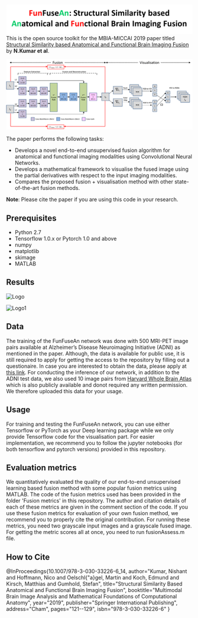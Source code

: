 ![GitHub Logo](/docs/logo.png)
This is the open source toolkit for the MBIA-MICCAI 2019 paper titled [Structural Similarity based Anatomical and Functional Brain Imaging Fusion](https://link.springer.com/chapter/10.1007/978-3-030-33226-6_14) by **N.Kumar et al**. 

![GitHub Logo](/docs/architecture.png)

The paper performs the following tasks:
* Develops a novel end-to-end unsupervised fusion algorithm for anatomical and functional imaging modalities using Convolutional Neural Networks.
* Develops a mathematical framework to visualise the fused image using the partial derivatives with respect to the input imaging modalities.
* Compares the proposed fusion + visualisation method with other state-of-the-art fusion methods.

**Note**: Please cite the paper if you are using this code in your research.


## Prerequisites
* Python 2.7
* Tensorflow 1.0.x or Pytorch 1.0 and above
* numpy
* matplotlib
* skimage
* MATLAB

## Results
![Logo](https://github.com/nish03/FunFuseAn/blob/master/docs/Visual%20results.png)

![Logo1](https://github.com/nish03/FunFuseAn/blob/master/docs/Loss%20curves.png)

## Data
The training of the FunFuseAn network was done with 500 MRI-PET image pairs available at Alzheimer’s Disease Neuroimaging Initiative (ADNI) as mentioned in the paper. Although, the data is available for public use, it is still required to apply for getting the access to the repository by filling out a questionaire. In case you are interested to obtain the data, please apply at [this link](http://adni.loni.usc.edu/data-samples/access-data/). For conducting the inference of our network, in addition to the ADNI test data, we also used 10 image pairs from [Harvard Whole Brain Atlas](http://www.med.harvard.edu/AANLIB/) which is also publicly available and donot required any written permission. We therefore uploaded this data for your usage.

## Usage
For training and testing the FunFuseAn network, you can use either Tensorflow or PyTorch as your Deep learning package while we only provide Tensorflow code for the visualisation part. For easier implementation, we recommend you to follow the jupyter notebooks (for both tensorflow and pytorch versions) provided in this repository.

## Evaluation metrics
We quantitatively evaluated the quality of our end-to-end unsupervised learning based fusion method with some popular fusion metrics using MATLAB. The code of the fusion metrics used has been provided in the folder 'Fusion metrics' in this repository. The author and citation details of each of these metrics are given in the comment section of the code. If you use these fusion metrics for evaluation of your own fusion method, we recommend you to properly cite the original contribution. For running these metrics, you need two grayscale input images and a grayscale fused image. For getting the metric scores all at once, you need to run fusionAssess.m file.


## How to Cite
@InProceedings{10.1007/978-3-030-33226-6_14,
author="Kumar, Nishant
and Hoffmann, Nico
and Oelschl{\"a}gel, Martin
and Koch, Edmund
and Kirsch, Matthias
and Gumhold, Stefan",
title="Structural Similarity Based Anatomical and Functional Brain Imaging Fusion",
booktitle="Multimodal Brain Image Analysis and Mathematical Foundations of Computational Anatomy",
year="2019",
publisher="Springer International Publishing",
address="Cham",
pages="121--129",
isbn="978-3-030-33226-6"
}
